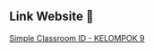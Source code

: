 ## Link Website 🔗 

<a href="https://kelompok9pabweb.masuk.id/">Simple Classroom ID - KELOMPOK 9</a>